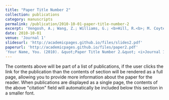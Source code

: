 ```yaml
---
title: "Paper Title Number 2"
collection: publications
category: manuscripts
permalink: /publication/2010-10-01-paper-title-number-2
excerpt: 'Vengosh, A.; Wang, Z.; Williams, G.; <b>Hill, R.<b>; M. Coyte, R.; Dwyer, G. S. <i>The Strontium Isotope Fingerprint of Phosphate Rocks Mining. Science of The Total Environment<i> <b>2022<b>, <i>850<i>, 157971. https://doi.org/10.1016/j.scitotenv.2022.157971.'
date: 2010-10-01
venue: 'Journal 1'
slidesurl: 'http://academicpages.github.io/files/slides2.pdf'
paperurl: 'http://academicpages.github.io/files/paper2.pdf'
'Your Name, You. (2010). &quot;Paper Title Number 2.&quot; <i>Journal 1</i>. 1(2).'
---
```


The contents above will be part of a list of publications, if the user clicks the link for the publication than the contents of section will be rendered as a full page, allowing you to provide more information about the paper for the reader. When publications are displayed as a single page, the contents of the above "citation" field will automatically be included below this section in a smaller font.
